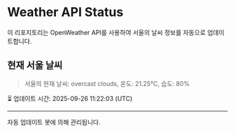 
# Weather API Status

이 리포지토리는 OpenWeather API를 사용하여 서울의 날씨 정보를 자동으로 업데이트합니다.

## 현재 서울 날씨
> 서울의 현재 날씨: overcast clouds, 온도: 21.25°C, 습도: 80%

⏳ 업데이트 시간: 2025-09-26 11:22:03 (UTC)

---
자동 업데이트 봇에 의해 관리됩니다.
